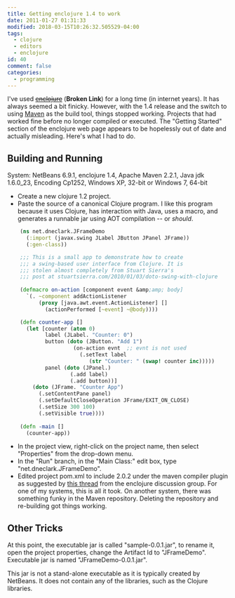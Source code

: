 ```yaml
---
title: Getting enclojure 1.4 to work
date: 2011-01-27 01:31:33
modified: 2018-03-15T10:26:32.505529-04:00
tags:
  - clojure
  - editors
  - enclojure
id: 40
comment: false
categories:
  - programming
---
```


I've used <del>[enclojure](http://www.enclojure.org)</del> (**Broken Link**) for a long time (in internet years). It has always seemed a bit finicky. However, with the 1.4 release and the switch to using [Maven](http://maven.apache.org) as the build tool, things stopped working. Projects that had worked fine before no longer compiled or executed. The "Getting Started" section of the enclojure web page appears to be hopelessly out of date and actually misleading. Here's what I had to do.

<!--more-->

## **Building and Running**

System: NetBeans 6.9.1, enclojure 1.4, Apache Maven 2.2.1, Java jdk 1.6.0_23, Encoding Cp1252, Windows XP, 32-bit or Windows 7, 64-bit

*   Create a new clojure 1.2 project.
*   Paste the source of a canonical Clojure program. I like this program because it uses Clojure, has interaction with Java, uses a macro, and generates a runnable jar using AOT compilation -- or _should_.
```clojure
    (ns net.dneclark.JFrameDemo
      (:import (javax.swing JLabel JButton JPanel JFrame))
      (:gen-class))

    ;;; This is a small app to demonstrate how to create
    ;;; a swing-based user interface from Clojure. It is
    ;;; stolen almost completely from Stuart Sierra's
    ;;; post at stuartsierra.com/2010/01/03/doto-swing-with-clojure
    
    (defmacro on-action [component event &amp;amp; body]
      `(. ~component addActionListener
          (proxy [java.awt.event.ActionListener] []
            (actionPerformed [~event] ~@body))))

    (defn counter-app []
      (let [counter (atom 0)
            label (JLabel. "Counter: 0")
            button (doto (JButton. "Add 1")
                     (on-action evnt  ;; evnt is not used
                       (.setText label
                          (str "Counter: " (swap! counter inc)))))
            panel (doto (JPanel.)
                    (.add label)
                    (.add button))]
        (doto (JFrame. "Counter App")
          (.setContentPane panel)
          (.setDefaultCloseOperation JFrame/EXIT_ON_CLOSE)
          (.setSize 300 100)
          (.setVisible true))))
    
    (defn -main []
      (counter-app))
```

*   In the project view, right-click on the project name, then select "Properties" from the drop-down menu.
*   In the "Run" branch, in the "Main Class:" edit box, type "net.dneclark.JFrameDemo".
*   Edited project pom.xml to include 2.0.2 under the maven compiler plugin as suggested by [this thread](http://groups.google.com/group/enclojure/browse_thread/thread/785bde127d006b8a/a5446ddf6e869dea?#a5446ddf6e869dea) from the enclojure discussion group.
For one of my systems, this is all it took. On another system, there was something funky in the Maven repository. Deleting the repository and re-building got things working.

## Other Tricks

At this point, the executable jar is called "sample-0.0.1.jar", to rename it, open the project properties, change the Artifact Id to "JFrameDemo". Executable jar is named "JFrameDemo-0.0.1.jar".

This jar is not a stand-alone executable as it is typically created by NetBeans. It does not contain any of the libraries, such as the Clojure libraries.
